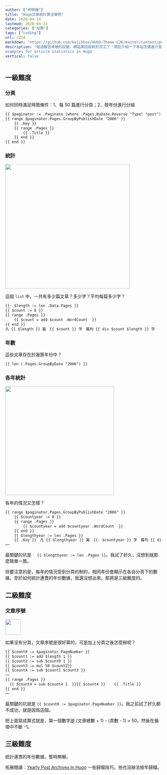 ```yaml
---
author: ["柯棋瀚"]
title: "Hugo文章統計算法舉例"
date: 2020-04-14
lastmod: 2020-04-14
categories: ["站務"]
tags: ["coding"]
url: /224
markdown: 'https://github.com/kujihhoe/HUGO-Theme-CJK/master/content/post/224統計.md'
description: '經過艱苦卓絕的試驗，網站第四版終於完工了！現在介紹一下本站怎樣進行各種統計的。本人不懂編程，這裏只是瞎貓撞上死耗子。源碼直接在我 <a href="https://github.com/kujihhoe/HUGO-Theme-CJK" targrt="_blank">Github</a> 上找就可以，在 list.html<br>
examples for article statistics in Hugo'
vertical: false
---
```


## 一級難度

### 分頁

如何同時滿足㒳箇條件：1、每 50 篇進行分頁；2、按年份進行分組

```html
{{ $paginator := .Paginate (where .Pages.ByDate.Reverse "Type" "post") (index 50) }}
{{ range $paginator.Pages.GroupByPublishDate "2006" }}
    {{ .Key }}
    {{ range .Pages }}
        {{ .Title }}
    {{ end }}
{{ end }}
```

### 統計

<img src="https://pic.imgdb.cn/item/5e95869fc2a9a83be5bc98b4.png" width="400">

這個 `list` 中，一共有多少篇文章？多少字？平均每篇多少字？

```html
{{- $length := len .Data.Pages }}
{{ $count := 0 }}
{{ range .Pages }}
    {{ $count = add $count .WordCount  }}
{{ end }}
凡 {{ $length }} 篇　{{ $count }} 字　篇均 {{ div $count $length }} 字
```

### 年數

這些文章存在於幾箇年份中？

```html
{{ len (.Pages.GroupByDate "2006") }}
```

### 各年統計

<img src="https://pic.imgdb.cn/item/5e95869fc2a9a83be5bc98b1.png" width="350">

各年的情況又怎樣？

```html
{{ range $paginator.Pages.GroupByPublishDate "2006" }}
    {{ $countyear := 0 }}
    {{ range .Pages }}
        {{ $countyear = add $countyear .WordCount  }}
    {{ end }}
    {{ $lengthyear := len .Pages }}
    {{ .Key }}　凡 {{ $lengthyear }} 篇　{{- $countyear }} 字　篇均 {{ div $count6 $lengthyear }} 字
⋯⋯
```

最關鍵的坑是 `  {{ $lengthyear := len .Pages }}`。我試了好久，沒想到就那麼簡單一箇。

但要注意的是，每年的情況受到分頁的制約，相同年份會顯示在各自分頁下的數據。至於如何統計連貫的年份數據，我還沒想出來。那將是三級難度的。

## 二級難度

### 文章序號

<img src="https://pic.imgdb.cn/item/5e95869fc2a9a83be5bc98af.png" width="50">

如果沒有分頁，文章序號是很好算的，可是加上分頁之後怎麼辦呢？

```html
{{ $count0 := $paginator.PageNumber }}
{{ $count1 := add $length 1 }}
{{ $count2 := sub $count0 1 }}
{{ $count3 := mul 50 $count2}}
{{ $count4 := sub $count1 $count3 }}
⋯⋯
{{ range .Pages }}
  {{ $count4 = sub $count4 1  }}{{ $count4 }}    {{ .Title }}
{{ end }}
⋯⋯
```

最關鍵的坑就是  `{{ $count0 := $paginator.PageNumber }}`。我之前試了好久都不成功，就是因爲這個。

把上面寫成算式就是，第一個數字是  (文章總數 + 1) - (頁數 - 1) × 50，然後在循環中不斷 -1。

## 三級難度

統計連貫的年份數據。暫時無解。

拓展閱讀：[Yearly Post Archives In Hugo](https://randomgeekery.org/2016/04/17/yearly-post-archives-in-hugo/) 一些歸檔技巧。他也沒辦法按年歸檔。
